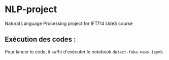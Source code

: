 # NLP-project
Natural Language Processing project for IFT714 UdeS course

## Exécution des codes :
Pour lancer le code, il suffit d'exécuter le notebook ```detect-fake-news.ipynb```.